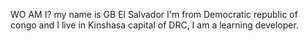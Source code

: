 WO AM I?
my name is GB El Salvador I'm from Democratic republic of congo and I live in Kinshasa capital of DRC, I am a learning developer.